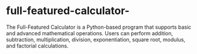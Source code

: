 # full-featured-calculator-
The Full-Featured Calculator is a Python-based program that supports basic and advanced mathematical operations. Users can perform addition, subtraction, multiplication, division, exponentiation, square root, modulus, and factorial calculations.
